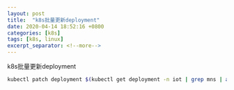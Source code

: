 ```yaml
---
layout: post
title:  "k8s批量更新deployment"
date: 2020-04-14 18:52:16 +0800
categories: [k8s]
tags: [k8s, linux]
excerpt_separator: <!--more-->
---
```

k8s批量更新deployment
<!--more-->

```bash
kubectl patch deployment $(kubectl get deployment -n iot | grep mns | awk '{print $1}') -n iot -p '{"spec":{"template":{"spec":{"containers":[{"name": "iotx-foundry-mns","image":"docker.io/csiot/iotx-foundry-mns:latest"}]}}}}'
```